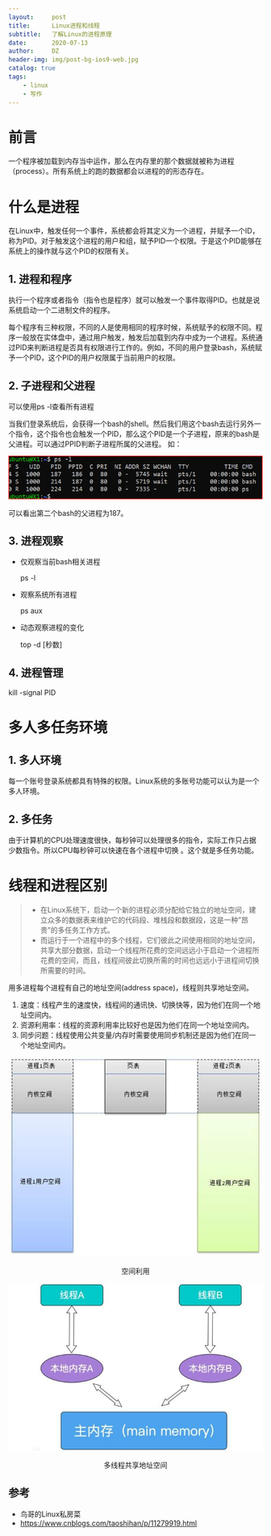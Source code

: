 ```yaml
---
layout:     post
title:      Linux进程和线程
subtitle:   了解Linux的进程原理
date:       2020-07-13
author:     DZ
header-img: img/post-bg-ios9-web.jpg
catalog: true
tags:
    - linux
    - 写作
---
```

# 前言
一个程序被加载到内存当中运作，那么在内存里的那个数据就被称为进程（process）。所有系统上的跑的数据都会以进程的的形态存在。

# 什么是进程
在Linux中，触发任何一个事件，系统都会将其定义为一个进程，并赋予一个ID，称为PID。对于触发这个进程的用户和组，赋予PID一个权限。于是这个PID能够在系统上的操作就与这个PID的权限有关。

## 1. 进程和程序
执行一个程序或者指令（指令也是程序）就可以触发一个事件取得PID。也就是说系统启动一个二进制文件的程序。

每个程序有三种权限，不同的人是使用相同的程序时候，系统赋予的权限不同。程序一般放在实体盘中，通过用户触发，触发后加载到内存中成为一个进程。系统通过PID来判断进程是否具有权限进行工作的。例如，不同的用户登录bash，系统赋予一个PID，这个PID的用户权限属于当前用户的权限。

## 2. 子进程和父进程
可以使用ps -l查看所有进程

当我们登录系统后，会获得一个bash的shell。然后我们用这个bash去运行另外一个指令，这个指令也会触发一个PID，那么这个PID是一个子进程，原来的bash是父进程。可以通过PPID判断子进程所属的父进程。
如：

![子进程和父进程](/img/linux-1-1.png "PPID查看父进程")

可以看出第二个bash的父进程为187。

## 3. 进程观察
* 仅观察当前bash相关进程

  ps -l
* 观察系统所有进程

  ps aux

* 动态观察进程的变化

  top -d [秒数]

## 4. 进程管理

  kill -signal PID

  

# 多人多任务环境

## 1. 多人环境
每一个账号登录系统都具有特殊的权限。Linux系统的多账号功能可以认为是一个多人环境。

## 2. 多任务
由于计算机的CPU处理速度很快，每秒钟可以处理很多的指令，实际工作只占据少数指令。所以CPU每秒钟可以快速在各个进程中切换
。这个就是多任务功能。

# 线程和进程区别

> * 在Linux系统下，启动一个新的进程必须分配给它独立的地址空间，建立众多的数据表来维护它的代码段、堆栈段和数据段，这是一种”昂贵”的多任务工作方式。
> * 而运行于一个进程中的多个线程，它们彼此之间使用相同的地址空间，共享大部分数据，启动一个线程所花费的空间远远小于启动一个进程所花费的空间，而且，线程间彼此切换所需的时间也远远小于进程间切换所需要的时间。

用多进程每个进程有自己的地址空间(address space)，线程则共享地址空间。

1. 速度：线程产生的速度快，线程间的通讯快、切换快等，因为他们在同一个地址空间内。
2. 资源利用率：线程的资源利用率比较好也是因为他们在同一个地址空间内。
3. 同步问题：线程使用公共变量/内存时需要使用同步机制还是因为他们在同一个地址空间内。

![](/img/linux-1.2.png )
<center> 空间利用 </center>

![](/img/linux-1.3.png )

<center> 多线程共享地址空间</center>


## 参考
* 鸟哥的Linux私房菜
* https://www.cnblogs.com/taoshihan/p/11279919.html




